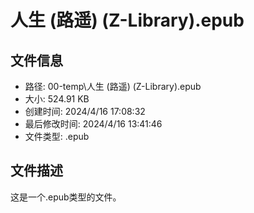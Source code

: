 ﻿# 人生 (路遥) (Z-Library).epub

## 文件信息
- 路径: 00-temp\人生 (路遥) (Z-Library).epub
- 大小: 524.91 KB
- 创建时间: 2024/4/16 17:08:32
- 最后修改时间: 2024/4/16 13:41:46
- 文件类型: .epub

## 文件描述
这是一个.epub类型的文件。

